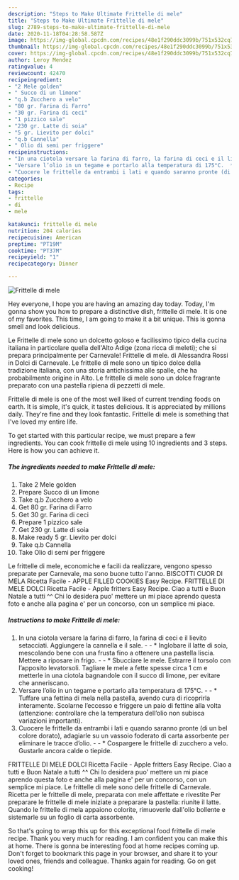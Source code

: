 ```yaml
---
description: "Steps to Make Ultimate Frittelle di mele"
title: "Steps to Make Ultimate Frittelle di mele"
slug: 2789-steps-to-make-ultimate-frittelle-di-mele
date: 2020-11-18T04:28:58.587Z
image: https://img-global.cpcdn.com/recipes/48e1f290ddc3099b/751x532cq70/frittelle-di-mele-recipe-main-photo.jpg
thumbnail: https://img-global.cpcdn.com/recipes/48e1f290ddc3099b/751x532cq70/frittelle-di-mele-recipe-main-photo.jpg
cover: https://img-global.cpcdn.com/recipes/48e1f290ddc3099b/751x532cq70/frittelle-di-mele-recipe-main-photo.jpg
author: Leroy Mendez
ratingvalue: 4
reviewcount: 42470
recipeingredient:
- "2 Mele golden"
- " Succo di un limone"
- "q.b Zucchero a velo"
- "80 gr. Farina di Farro"
- "30 gr. Farina di ceci"
- "1 pizzico sale"
- "230 gr. Latte di soia"
- "5 gr. Lievito per dolci"
- "q.b Cannella"
- " Olio di semi per friggere"
recipeinstructions:
- "In una ciotola versare la farina di farro, la farina di ceci e il lievito setacciati. Aggiungere la cannella e il sale.  * Inglobare il latte di soia, mescolando bene con una frusta fino a ottenere una pastella liscia. Mettere a riposare in frigo.  * Sbucciare le mele. Estrarre il torsolo con l’apposito levatorsoli. Tagliare le mele a fette spesse circa 1 cm e metterle in una ciotola bagnandole con il succo di limone, per evitare che anneriscano."
- "Versare l’olio in un tegame e portarlo alla temperatura di 175°C.  * Tuffare una fettina di mela nella pastella, avendo cura di ricoprirla interamente. Scolarne l’eccesso e friggere un paio di fettine alla volta (attenzione: controllare che la temperatura dell’olio non subisca variazioni importanti)."
- "Cuocere le frittelle da entrambi i lati e quando saranno pronte (di un bel colore dorato), adagiarle su un vassoio foderato di carta assorbente per eliminare le tracce d’olio.  * Cospargere le frittelle di zucchero a velo. Gustarle ancora calde o tiepide."
categories:
- Recipe
tags:
- frittelle
- di
- mele

katakunci: frittelle di mele 
nutrition: 204 calories
recipecuisine: American
preptime: "PT19M"
cooktime: "PT37M"
recipeyield: "1"
recipecategory: Dinner

---
```



![Frittelle di mele](https://img-global.cpcdn.com/recipes/48e1f290ddc3099b/751x532cq70/frittelle-di-mele-recipe-main-photo.jpg)

Hey everyone, I hope you are having an amazing day today. Today, I'm gonna show you how to prepare a distinctive dish, frittelle di mele. It is one of my favorites. This time, I am going to make it a bit unique. This is gonna smell and look delicious.

Le Frittelle di mele sono un dolcetto goloso e facilissimo tipico della cucina italiana in particolare quella dell&#39;Alto Adige (zona ricca di meleti); che si prepara principalmente per Carnevale! Frittelle di mele. di Alessandra Rossi in Dolci di Carnevale. Le frittelle di mele sono un tipico dolce della tradizione italiana, con una storia antichissima alle spalle, che ha probabilmente origine in Alto. Le frittelle di mele sono un dolce fragrante preparato con una pastella ripiena di pezzetti di mele.

Frittelle di mele is one of the most well liked of current trending foods on earth. It is simple, it's quick, it tastes delicious. It is appreciated by millions daily. They're fine and they look fantastic. Frittelle di mele is something that I've loved my entire life.


To get started with this particular recipe, we must prepare a few ingredients. You can cook frittelle di mele using 10 ingredients and 3 steps. Here is how you can achieve it.

<!--inarticleads1-->

##### The ingredients needed to make Frittelle di mele:

1. Take 2 Mele golden
1. Prepare  Succo di un limone
1. Take q.b Zucchero a velo
1. Get 80 gr. Farina di Farro
1. Get 30 gr. Farina di ceci
1. Prepare 1 pizzico sale
1. Get 230 gr. Latte di soia
1. Make ready 5 gr. Lievito per dolci
1. Take q.b Cannella
1. Take  Olio di semi per friggere


Le frittelle di mele, economiche e facili da realizzare, vengono spesso preparate per Carnevale, ma sono buone tutto l&#39;anno. BISCOTTI CUOR DI MELA Ricetta Facile - APPLE FILLED COOKIES Easy Recipe. FRITTELLE DI MELE DOLCI Ricetta Facile - Apple fritters Easy Recipe. Ciao a tutti e Buon Natale a tutti ^^ Chi lo desidera puo&#39; mettere un mi piace aprendo questa foto e anche alla pagina e&#39; per un concorso, con un semplice mi piace. 

<!--inarticleads2-->

##### Instructions to make Frittelle di mele:

1. In una ciotola versare la farina di farro, la farina di ceci e il lievito setacciati. Aggiungere la cannella e il sale. -  - * Inglobare il latte di soia, mescolando bene con una frusta fino a ottenere una pastella liscia. Mettere a riposare in frigo. -  - * Sbucciare le mele. Estrarre il torsolo con l’apposito levatorsoli. Tagliare le mele a fette spesse circa 1 cm e metterle in una ciotola bagnandole con il succo di limone, per evitare che anneriscano.
1. Versare l’olio in un tegame e portarlo alla temperatura di 175°C. -  - * Tuffare una fettina di mela nella pastella, avendo cura di ricoprirla interamente. Scolarne l’eccesso e friggere un paio di fettine alla volta (attenzione: controllare che la temperatura dell’olio non subisca variazioni importanti).
1. Cuocere le frittelle da entrambi i lati e quando saranno pronte (di un bel colore dorato), adagiarle su un vassoio foderato di carta assorbente per eliminare le tracce d’olio. -  - * Cospargere le frittelle di zucchero a velo. Gustarle ancora calde o tiepide.


FRITTELLE DI MELE DOLCI Ricetta Facile - Apple fritters Easy Recipe. Ciao a tutti e Buon Natale a tutti ^^ Chi lo desidera puo&#39; mettere un mi piace aprendo questa foto e anche alla pagina e&#39; per un concorso, con un semplice mi piace. Le frittelle di mele sono delle frittelle di Carnevale. Ricetta per le frittelle di mele, preparata con mele affettate e rivestite Per preparare le frittelle di mele iniziate a preparare la pastella: riunite il latte. Quando le frittelle di mela appaiono colorite, rimuoverle dall&#39;olio bollente e sistemarle su un foglio di carta assorbente. 

So that's going to wrap this up for this exceptional food frittelle di mele recipe. Thank you very much for reading. I am confident you can make this at home. There is gonna be interesting food at home recipes coming up. Don't forget to bookmark this page in your browser, and share it to your loved ones, friends and colleague. Thanks again for reading. Go on get cooking!
